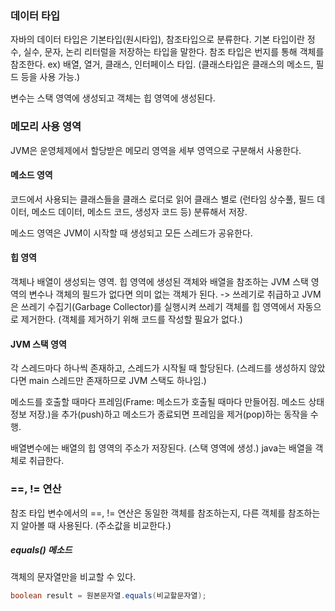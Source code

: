 ### 데이터 타입 

자바의 데이터 타입은 기본타입(원시타입), 참조타입으로 분류한다. 기본 타입이란 정수, 실수, 문자, 논리 리터럴을 저장하는 타입을 말한다. 참조 타입은 번지를 통해 객체를 참조한다. ex) 배열, 열거, 클래스, 인터페이스 타입. (클래스타입은 클래스의 메소드, 필드 등을 사용 가능.)

변수는 스택 영역에 생성되고 객체는 힙 영역에 생성된다.

### 메모리 사용 영역

JVM은 운영체제에서 할당받은 메모리 영역을 세부 영역으로 구분해서 사용한다.

#### 메소드 영역

코드에서 사용되는 클래스들을 클래스 로더로 읽어 클래스 별로 (런타임 상수풀, 필드 데이터, 메소드 데이터, 메소드 코드, 생성자 코드 등) 분류해서 저장.

메소드 영역은 JVM이 시작할 때 생성되고 모든 스레드가 공유한다.

#### 힙 영역

객체나 배열이 생성되는 영역. 힙 영역에 생성된 객체와 배열을 참조하는 JVM 스택 영역의 변수나 객체의 필드가 없다면 의미 없는 객체가 된다. -> 쓰레기로 취급하고 JVM은 쓰레기 수집기(Garbage Collector)를 실행시켜 쓰레기 객체를 힙 영역에서 자동으로 제거한다. (객체를 제거하기 위해 코드를 작성할 필요가 없다.)

#### JVM 스택 영역

각 스레드마다 하나씩 존재하고, 스레드가 시작될 때 할당된다. (스레드를 생성하지 않았다면 main 스레드만 존재하므로 JVM 스택도 하나임.) 

메소드를 호출할 때마다 프레임(Frame: 메소드가 호출될 때마다 만들어짐. 메소드 상태 정보 저장.)을 추가(push)하고 메소드가 종료되면 프레임을 제거(pop)하는 동작을 수행.

배열변수에는 배열의 힙 영역의 주소가 저장된다. (스택 영역에 생성.) java는 배열을 객체로 취급한다.

### ==, != 연산

참조 타입 변수에서의 ==, != 연산은 동일한 객체를 참조하는지, 다른 객체를 참조하는지 알아볼 때 사용된다. (주소값을 비교한다.)

##### equals() 메소드

객체의 문자열만을 비교할 수 있다. 

```java
boolean result = 원본문자열.equals(비교할문자열);
```

